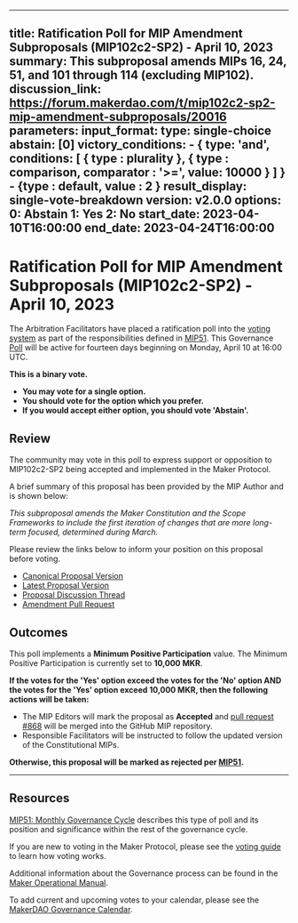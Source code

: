  ---
title: Ratification Poll for MIP Amendment Subproposals (MIP102c2-SP2) - April 10, 2023
summary: This subproposal amends MIPs 16, 24, 51, and 101 through 114 (excluding MIP102).
discussion_link: https://forum.makerdao.com/t/mip102c2-sp2-mip-amendment-subproposals/20016
parameters:
    input_format:
        type: single-choice
        abstain: [0]
    victory_conditions:
        - {
            type: 'and',
            conditions: [
                { type : plurality },
                { type : comparison, comparator : '>=', value: 10000 }
            ]
        }
        - {type : default, value : 2 }
    result_display: single-vote-breakdown
version: v2.0.0
options:
   0: Abstain
   1: Yes
   2: No
start_date: 2023-04-10T16:00:00
end_date: 2023-04-24T16:00:00
---
# Ratification Poll for MIP Amendment Subproposals (MIP102c2-SP2) - April 10, 2023

The Arbitration Facilitators have placed a ratification poll into the [voting system](https://vote.makerdao.com/polling) as part of the responsibilities defined in [MIP51](https://mips.makerdao.com/mips/details/MIP51). This Governance [Poll](https://manual.makerdao.com/governance/governance-cycle/weekly-governance-cycle#weekly-governance-cycle-definitions-mip16c1) will be active for fourteen days beginning on Monday, April 10 at 16:00 UTC.

**This is a binary vote.**
- **You may vote for a single option.**
- **You should vote for the option which you prefer.**
- **If you would accept either option, you should vote 'Abstain'.**

## Review

The community may vote in this poll to express support or opposition to MIP102c2-SP2 being accepted and implemented in the Maker Protocol.

A brief summary of this proposal has been provided by the MIP Author and is shown below:

*This subproposal amends the Maker Constitution and the Scope Frameworks to include the first iteration of changes that are more long-term focused, determined during March.*

Please review the links below to inform your position on this proposal before voting.
* [Canonical Proposal Version](https://github.com/makerdao/mips/blob/1ece10ce109e3d3bae05a01c71bcb637b8bd01da/MIP102/MIP102c2-Subproposals/MIP102c2-SP2.md)
* [Latest Proposal Version](https://mips.makerdao.com/mips/details/MIP102c2SP2)
* [Proposal Discussion Thread](https://forum.makerdao.com/t/mip102c2-sp2-mip-amendment-subproposals/20016)
* [Amendment Pull Request](https://github.com/makerdao/mips/pull/868)

## Outcomes

This poll implements a **Minimum Positive Participation** value. The Minimum Positive Participation is currently set to **10,000 MKR**.

**If the votes for the 'Yes' option exceed the votes for the 'No' option AND the votes for the 'Yes' option exceed 10,000 MKR, then the following actions will be taken:**
* The MIP Editors will mark the proposal as **Accepted** and [pull request #868](https://github.com/makerdao/mips/pull/868) will be merged into the GitHub MIP repository.
* Responsible Facilitators will be instructed to follow the updated version of the Constitutional MIPs. 

**Otherwise, this proposal will be marked as rejected per [MIP51](https://mips.makerdao.com/mips/details/MIP51#mip51c2-ratification-poll).**

---

## Resources

[MIP51: Monthly Governance Cycle](https://mips.makerdao.com/mips/details/MIP51) describes this type of poll and its position and significance within the rest of the governance cycle.

If you are new to voting in the Maker Protocol, please see the [voting guide](https://manual.makerdao.com/governance/voting-in-makerdao/on-chain-governance) to learn how voting works.

Additional information about the Governance process can be found in the [Maker Operational Manual](https://manual.makerdao.com).

To add current and upcoming votes to your calendar, please see the [MakerDAO Governance Calendar](https://manual.makerdao.com/makerdao/calendars/governance-calendar).
